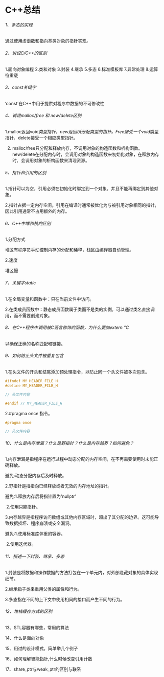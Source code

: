 # C++总结

###### 1、多态的实现

通过使用虚函数和指向基类对象的指针实现。

###### 2、说说C/C++的区别

1.面向对象编程 2.类和对象 3.封装 4.继承 5.多态 6.标准模板库 7.异常处理 8.运算符重载

###### 3、const关键字

‘const’在C++中用于提供对程序中数据的不可修改性

###### 4、说说malloc/free 和 new/delete区别

1.malloc返回void*类型指针，new返回所分配类型的指针。Free接受一个void*类型指针，delete接受一个相应类型指针。

2. malloc/free只分配和释放内存，不调用对象的构造函数和析构函数。new/delete在分配内存时，会调用对象的构造函数来初始化对象，在释放内存时，会调用对象的析构函数来清理资源。

###### 5、指针和引用的区别

1.指针可以为空，引用必须在初始化时绑定到一个对象。并且不能再绑定到其他对象。

2.指针占据一定内存空间，引用在编译时通常被优化为与被引用对象相同的指针，因此引用通常不占用额外的内存。

###### 6、C++中堆和栈的区别

1.分配方式

堆区有程序员手动控制内存的分配和稀释，栈区由编译器自动管理。

2.速度

堆区慢

###### 7、关键字static

1.在全局变量和函数中：只在当前文件中访问。

2.在类成员函数中：静态成员函数属于类而不是类的实例，可以通过类名直接调用，而不需要创建对象。

###### 8、在C++程序中调用被C语言修饰的函数，为什么要加extern “C

以确保正确的名称匹配和链接。

###### 9、如何防止头文件被重复包含

1.在头文件的开头和结尾添加预处理指令，以防止同一个头文件被多次包含。

```c++
#ifndef MY_HEADER_FILE_H
#define MY_HEADER_FILE_H

// 头文件内容

#endif // MY_HEADER_FILE_H

```

2.#pragma once 指令。

```c++
#pragma once

// 头文件内容

```

###### 10、什么是内存泄漏？什么是野指针？什么是内存越界？如何避免？

1.内存泄漏是指程序在运行过程中动态分配的内存空间，在不再需要使用时未能正确释放。

 避免:动态分配内存后及时释放。

2.野指针是指指向已经释放或者无效的内存地址的指针。

避免:1.释放内存后将指针置为'nullptr'

​         2.使用只能指针。

3.内存越界是指程序访问数组或其他内存区域时，超出了其分配的边界。这可能导致数据损坏、程序崩溃或安全漏洞。

避免:1.使用标准库体重的容器。

​	 2.使用迭代器。

###### 11、描述一下封装、继承、多态

 1.封装是将数据和操作数据的方法打包在一个单元内，对外部隐藏对象的具体实现细节。

 2.继承指子类来重用父类的属性和行为。

 3.多态指在不同的上下文中使用相同的接口而产生不同的行为。

###### 12、堆栈缓存方式的区别

 

13、STL容器有哪些，常用的算法

 

14、什么是面向对象

 

15、用过的设计模式，简单举几个例子

 

16、如何理解智能指针,什么时候改变引用计数

 

17、share_ptr与weak_ptr的区别与联系
